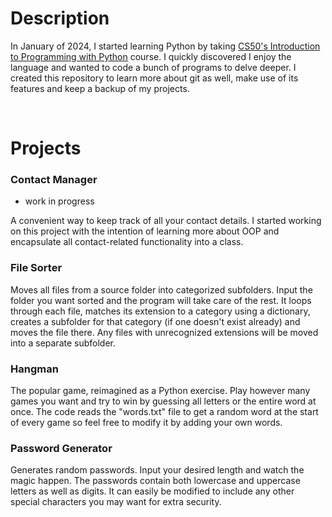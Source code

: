 # **Description**
In January of 2024, I started learning Python by taking [CS50's Introduction to Programming with Python](https://www.harvardonline.harvard.edu/course/cs50s-introduction-programming-python) course. I quickly discovered I enjoy the language and wanted to code a bunch of programs to delve deeper. I created this repository to learn more about git as well, make use of its features and keep a backup of my projects.

&nbsp;

# **Projects**

### **Contact Manager**
- work in progress

A convenient way to keep track of all your contact details. I started working on this project with the intention of learning more about OOP and encapsulate all contact-related functionality into a class.

### **File Sorter**
Moves all files from a source folder into categorized subfolders. Input the folder you want sorted and the program will take care of the rest. It loops through each file, matches its extension to a category using a dictionary, creates a subfolder for that category (if one doesn't exist already) and moves the file there. Any files with unrecognized extensions will be moved into a separate subfolder.

### **Hangman**
The popular game, reimagined as a Python exercise. Play however many games you want and try to win by guessing all letters or the entire word at once. The code reads the "words.txt" file to get a random word at the start of every game so feel free to modify it by adding your own words.

### **Password Generator**
Generates random passwords. Input your desired length and watch the magic happen. The passwords contain both lowercase and uppercase letters as well as digits. It can easily be modified to include any other special characters you may want for extra security.
